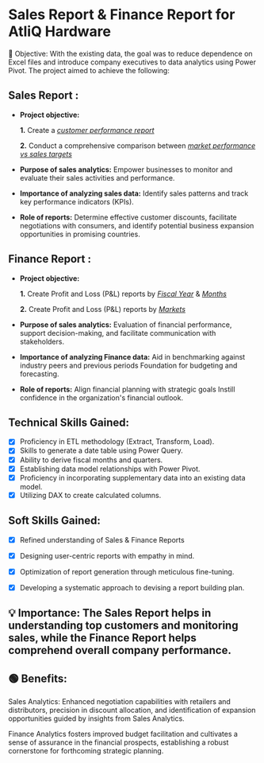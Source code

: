 # Sales Report & Finance Report for AtliQ Hardware


🎯 Objective: With the existing data, the goal was to reduce dependence on Excel files and introduce company executives to data analytics using Power Pivot. The project aimed to achieve the following:


## Sales Report :


- **Project objective:** 

    **1.** Create a _[customer performance report](https://github.com/sujeet424/SALES-REPORT-FINANCE-REPORT-for-AtliQ-Hardware-in-Excel/blob/master/Customer%20Performance%20Report.pdf)_ 

    **2.** Conduct a comprehensive comparison between _[market performance vs sales targets](https://github.com/sujeet424/SALES-REPORT-FINANCE-REPORT-for-AtliQ-Hardware-in-Excel/blob/master/Market%20Performance%20vs%20Target%20Report.pdf)_

- **Purpose of sales analytics:** Empower businesses to monitor and evaluate their sales activities and performance.

- **Importance of analyzing sales data:** Identify sales patterns and track key performance indicators (KPIs).

- **Role of reports:** Determine effective customer discounts, facilitate negotiations with consumers, and identify potential business expansion opportunities in promising countries.


## Finance Report :

- **Project objective:** 

    **1.** Create Profit and Loss (P&L) reports by _[Fiscal Year](https://github.com/sujeet424/SALES-REPORT-FINANCE-REPORT-for-AtliQ-Hardware-in-Excel/blob/master/P%26L%20Statement%20by%20Fiscal%20Year.pdf)_ & _[Months](https://github.com/sujeet424/SALES-REPORT-FINANCE-REPORT-for-AtliQ-Hardware-in-Excel/blob/master/P%26L%20Statement%20by%20Months.pdf)_ 

   **2.** Create Profit and Loss (P&L) reports by _[Markets](https://github.com/sujeet424/SALES-REPORT-FINANCE-REPORT-for-AtliQ-Hardware-in-Excel/blob/master/P%26L%20Statement%20by%20Markets.pdf)_

- **Purpose of sales analytics:** Evaluation of financial performance, support decision-making, and facilitate communication with stakeholders.

- **Importance of analyzing Finance data:** Aid in benchmarking against industry peers and previous periods Foundation for budgeting and forecasting.

- **Role of reports:** Align financial planning with strategic goals Instill confidence in the organization's financial outlook.


## Technical Skills Gained:
- [x]	Proficiency in ETL methodology (Extract, Transform, Load).
- [x]	Skills to generate a date table using Power Query.
- [x]	Ability to derive fiscal months and quarters.
- [x]	Establishing data model relationships with Power Pivot.
- [x]	Proficiency in incorporating supplementary data into an existing data model.
- [x]	Utilizing DAX to create calculated columns.

## Soft Skills Gained:
- [x]	Refined understanding of Sales & Finance Reports
- [x]	Designing user-centric reports with empathy in mind.
- [x]	Optimization of report generation through meticulous fine-tuning.
- [x]	Developing a systematic approach to devising a report building plan.


## 💡 Importance: The Sales Report helps in understanding top customers and monitoring sales, while the Finance Report helps comprehend overall company performance.


## 🟢 Benefits:

Sales Analytics: Enhanced negotiation capabilities with retailers and distributors, precision in discount allocation, and identification of expansion opportunities guided by insights from Sales Analytics.

Finance Analytics fosters improved budget facilitation and cultivates a sense of assurance in the financial prospects, establishing a robust cornerstone for forthcoming strategic planning.
